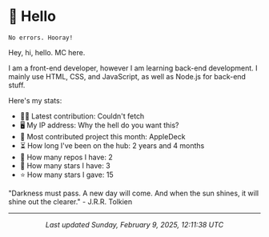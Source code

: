 # 👋 Hello

```
No errors. Hooray!
```

Hey, hi, hello. MC here.

I am a front-end developer, however I am learning back-end development. I mainly use HTML, CSS, and JavaScript, as well as Node.js for back-end stuff.

Here's my stats:

- 🧑‍💻 Latest contribution: Couldn&#39;t fetch
- 🖥 My IP address: Why the hell do you want this?
- 🤝 Most contributed project this month: AppleDeck
- ⏳ How long I've been on the hub: 2 years and 4 months
- 📰 How many repos I have: 2
- 🌟 How many stars I have: 3
- ⭐ How many stars I gave: 15

"Darkness must pass. A new day will come. And when the sun shines, it will shine out the clearer."
 \- J.R.R. Tolkien

---

<p align="center"><i>Last updated Sunday, February 9, 2025, 12:11:38 UTC</i></p>
